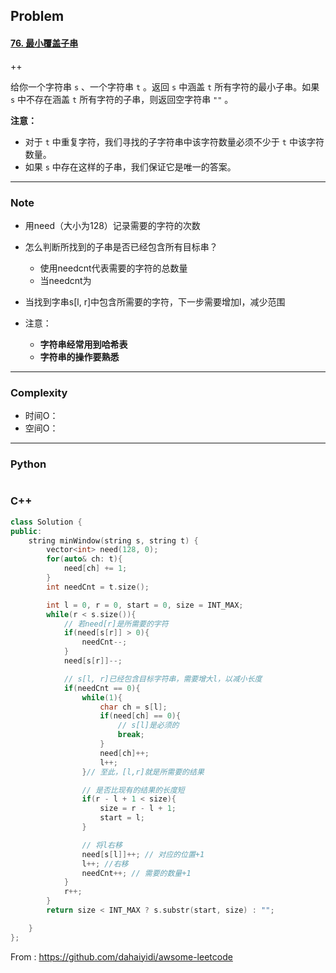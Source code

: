## Problem

#### [76. 最小覆盖子串](https://leetcode-cn.com/problems/minimum-window-substring/)

++

给你一个字符串 `s` 、一个字符串 `t` 。返回 `s` 中涵盖 `t` 所有字符的最小子串。如果 `s` 中不存在涵盖 `t` 所有字符的子串，则返回空字符串 `""` 。

 

**注意：**

- 对于 `t` 中重复字符，我们寻找的子字符串中该字符数量必须不少于 `t` 中该字符数量。
- 如果 `s` 中存在这样的子串，我们保证它是唯一的答案。

 

------

### Note

- 用need（大小为128）记录需要的字符的次数
- 怎么判断所找到的子串是否已经包含所有目标串？
  - 使用needcnt代表需要的字符的总数量
  - 当needcnt为

- 当找到字串s[l, r]中包含所需要的字符，下一步需要增加l，减少范围
- 注意：
  - **字符串经常用到哈希表**
  - **字符串的操作要熟悉**


------

### Complexity

- 时间O：
- 空间O：

------

### Python

```python

```

### C++

```C++
class Solution {
public:
    string minWindow(string s, string t) {
        vector<int> need(128, 0);
        for(auto& ch: t){
            need[ch] += 1;
        }
        int needCnt = t.size();

        int l = 0, r = 0, start = 0, size = INT_MAX;
        while(r < s.size()){
            // 若need[r]是所需要的字符
            if(need[s[r]] > 0){
                needCnt--;                
            }
            need[s[r]]--;

            // s[l, r]已经包含目标字符串，需要增大l，以减小长度
            if(needCnt == 0){
                while(1){
                    char ch = s[l];
                    if(need[ch] == 0){
                        // s[l]是必须的
                        break;
                    }
                    need[ch]++;
                    l++;
                }// 至此，[l,r]就是所需要的结果

                // 是否比现有的结果的长度短
                if(r - l + 1 < size){
                    size = r - l + 1;
                    start = l;
                }

                // 将l右移 
                need[s[l]]++; // 对应的位置+1
                l++; //右移
                needCnt++; // 需要的数量+1
            }
            r++;
        }
        return size < INT_MAX ? s.substr(start, size) : "";

    }
};
```



From : https://github.com/dahaiyidi/awsome-leetcode

